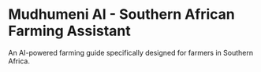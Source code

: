 # Mudhumeni AI - Southern African Farming Assistant

An AI-powered farming guide specifically designed for farmers in Southern Africa.
